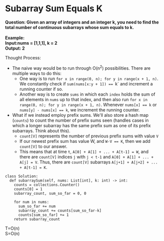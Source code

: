 # Subarray Sum Equals K

<b>Question: Given an array of integers and an integer k, you need to find the total number of continuous subarrays whose sum equals to k.<br><br>
Example:<br> 
Input:nums = [1,1,1], k = 2<br>
Output: 2<br></b>

Thought Process:
* The naive way would be to run through O(n<sup>2</sup>) possibilities. There are multiple ways to do this:
    * One way is to run `for x in range(0, n); for y in range(x + 1, n)`. We constantly check if `sum(nums[x:y + 1]) == `k` and increment a running counter if so.
    * Another way is to create `sums` in which each `index` holds the sum of all elements in `nums` up to that index, and then also run `for x in range(0, n); for y in range(x + 1, n)`. Whenever `nums[x] == k` or `nums[y] - nums[x] == k`, we increment the running counter.
 * What if we instead employ prefix sums. We'll also store a hash map (`counts`) to count the number of prefix sums seen (handles cases in which a longer subarray has the same prefix sum as one of its prefix subarrays. Think about this).
     * `count[V]` represents the number of previous prefix sums with value `V`
     * If our newest prefix sum has value W, and `W-V == K`, then we add `count[V]` to our answer.
     * This means that at time `t`, `A[0] + A[1] + ... + A[t-1] = W`, and there are `count[V]` indices `j` with `j < t-1` and `A[0] + A[1] + ... + A[j] = V`. Thus, there are `count[V]` subarrays `A[j+1] + A[j+2] + ... + A[t-1] = K`.
  
```
class Solution:
  def subarraySum(self, nums: List[int], k: int) -> int:
    counts = collections.Counter()
    counts[0] = 1
    subarray_count, sum_so_far = 0, 0

    for num in nums:
      sum_so_far += num
      subarray_count += counts[sum_so_far-k]
      counts[sum_so_far] += 1
    return subarray_count
```
T=O(n)<br>
S=O(n)<br>

